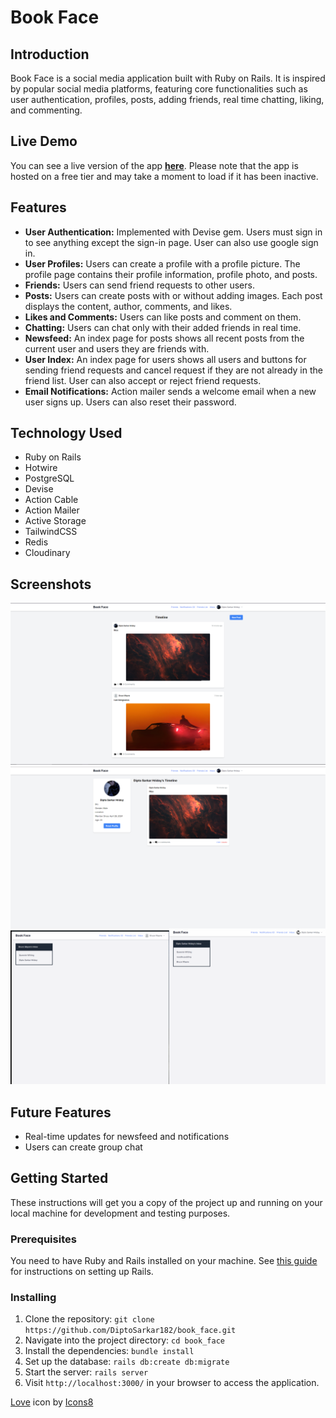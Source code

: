 # Book Face

## Introduction

Book Face is a social media application built with Ruby on Rails. It is inspired by popular social media platforms, 
featuring core functionalities such as user authentication, profiles, posts, 
adding friends, real time chatting, liking, and commenting.

## Live Demo

You can see a live version of the app **[here](https://book-face.onrender.com)**.
Please note that the app is hosted on a free tier and may take a moment to load if it has been inactive.

## Features

- **User Authentication:** Implemented with Devise gem. Users must sign in to see anything except the sign-in page.
User can also use google sign in.
- **User Profiles:** Users can create a profile with a profile picture. The profile page contains their profile 
information, profile photo, and posts.
- **Friends:** Users can send friend requests to other users.
- **Posts:** Users can create posts with or without adding images. Each post displays the content, author, comments, and likes.
- **Likes and Comments:** Users can like posts and comment on them.
- **Chatting:** Users can chat only with their added friends in real time.
- **Newsfeed:** An index page for posts shows all recent posts from the current user and users they are friends with.
- **User Index:** An index page for users shows all users and buttons for sending friend requests and cancel 
request if they are not already in the friend list. User can also accept or reject friend requests.
- **Email Notifications:** Action mailer sends a welcome email when a new user signs up. Users can also reset their 
password.

## Technology Used
- Ruby on Rails
- Hotwire
- PostgreSQL
- Devise
- Action Cable
- Action Mailer
- Active Storage
- TailwindCSS
- Redis
- Cloudinary

## Screenshots

![SS1](./app/assets/images/ss1.PNG)
![SS2](./app/assets/images/ss2.PNG)
![GIF1](./app/assets/images/chatting_gif.gif)


## Future Features

- Real-time updates for newsfeed and notifications
- Users can create group chat

## Getting Started

These instructions will get you a copy of the project up and running on your local machine for development and testing purposes.

### Prerequisites

You need to have Ruby and Rails installed on your machine. See [this guide](https://guides.rubyonrails.org/getting_started.html#creating-a-new-rails-project-installing-rails) for instructions on setting up Rails.

### Installing

1. Clone the repository: `git clone https://github.com/DiptoSarkar182/book_face.git`
2. Navigate into the project directory: `cd book_face`
3. Install the dependencies: `bundle install`
4. Set up the database: `rails db:create db:migrate`
5. Start the server: `rails server`
6. Visit `http://localhost:3000/` in your browser to access the application.

<a target="_blank" href="https://icons8.com/icon/37975/love">Love</a> icon by <a target="_blank" href="https://icons8.com">Icons8</a>